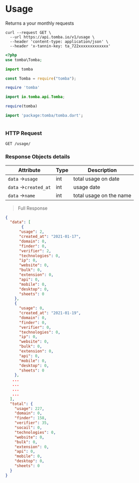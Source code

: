 # Usage

Returns a your monthly requests

```shell
curl --request GET \
  --url https://api.tomba.io/v1/usage \
  --header 'content-type: application/json' \
  --header 'x-tannin-key: ta_722xxxxxxxxxxxxx'
```

```php
<?php
use tomba\Tomba;

```

```python
import tomba

```

```javascript
const Tomba = require("tomba");

```

```ruby
require 'tomba'

```

```java
import io.tomba.api.Tomba;

```

```r
require(tomba)

```

```dart
import 'package:tomba/tomba.dart';

```

```powershell

```

### HTTP Request

`GET /usage/`

### Response Objects details

| Attribute             | Type | Description             |
| --------------------- | ---- | ----------------------- |
| `data` ->`usage`      | int  | total usage on date     |
| `data` ->`created_at` | int  | usage date              |
| `data` ->`name`       | int  | total usage on the name |


> Full Response

```json
{
  "data": [
       {
      "usage": 2,
      "created_at": "2021-01-17",
      "domain": 0,
      "finder": 0,
      "verifier": 2,
      "technologies": 0,
      "ip": 0,
      "website": 0,
      "bulk": 0,
      "extension": 0,
      "api": 0,
      "mobile": 0,
      "desktop": 0,
      "sheets": 0
    },
    {
      "usage": 0,
      "created_at": "2021-01-19",
      "domain": 0,
      "finder": 0,
      "verifier": 0,
      "technologies": 0,
      "ip": 0,
      "website": 0,
      "bulk": 0,
      "extension": 0,
      "api": 0,
      "mobile": 0,
      "desktop": 0,
      "sheets": 0
    },
   ...
   ...
   ...
   ...
  ],
  "total": {
    "usage": 227,
    "domain": 0,
    "finder": 158,
    "verifier": 35,
    "socail": 0,
    "technologies": 0,
    "website": 0,
    "bulk": 0,
    "extension": 0,
    "api": 0,
    "mobile": 0,
    "desktop": 0,
    "sheets": 0
  }
}
```
